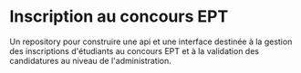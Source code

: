 # Inscription au concours EPT
Un repository pour construire une api et une interface destinée à la gestion des inscriptions d'étudiants au concours EPT et à la validation des candidatures au niveau de l'administration.